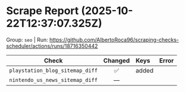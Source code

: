 # Scrape Report (2025-10-22T12:37:07.325Z)

Group: `seo`  |  Run: https://github.com/AlbertoRoca96/scraping-checks-scheduler/actions/runs/18716350442

| Check | Changed | Keys | Error |
|---|:---:|:--|:--|
| `playstation_blog_sitemap_diff` | ✅ | added |  |
| `nintendo_us_news_sitemap_diff` | — |  |  |
